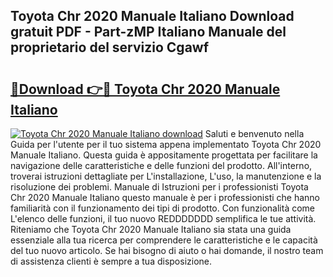 ## Toyota Chr 2020 Manuale Italiano Download gratuit PDF - Part-zMP Italiano Manuale del proprietario del servizio Cgawf

# <h2><a href="http://dfg16u9.blite.top/?on=Toyota+Chr+2020+Manuale+Italiano">🔗Download 👉🔴 Toyota Chr 2020 Manuale Italiano</a></h2>

[![Toyota Chr 2020 Manuale Italiano download](https://i.imgur.com/lujVjoI.png)](http://dfg16u9.blite.top/?on=Toyota+Chr+2020+Manuale+Italiano)
Saluti e benvenuto nella Guida per l'utente per il tuo sistema appena implementato Toyota Chr 2020 Manuale Italiano. Questa guida è appositamente progettata per facilitare la navigazione delle caratteristiche e delle funzioni del prodotto. All'interno, troverai istruzioni dettagliate per L'installazione, L'uso, la manutenzione e la risoluzione dei problemi. Manuale di Istruzioni per i professionisti Toyota Chr 2020 Manuale Italiano questo manuale è per i professionisti che hanno familiarità con il funzionamento dei tipi di prodotto. Con funzionalità come L'elenco delle funzioni, il tuo nuovo REDDDDDDD semplifica le tue attività. Riteniamo che Toyota Chr 2020 Manuale Italiano sia stata una guida essenziale alla tua ricerca per comprendere le caratteristiche e le capacità del tuo nuovo articolo. Se hai bisogno di aiuto o hai domande, il nostro team di assistenza clienti è sempre a tua disposizione.
